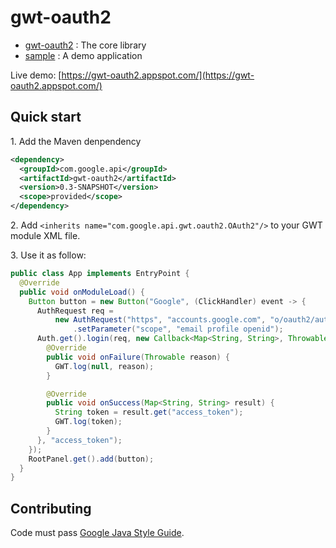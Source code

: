 gwt-oauth2
==========

* [gwt-oauth2](gwt-oauth2) : The core library
* [sample](sample) : A demo application

Live demo: [https://gwt-oauth2.appspot.com/](https://gwt-oauth2.appspot.com/)

Quick start
-------------

1\. Add the Maven denpendency
```xml
<dependency>
  <groupId>com.google.api</groupId>
  <artifactId>gwt-oauth2</artifactId>
  <version>0.3-SNAPSHOT</version>
  <scope>provided</scope>
</dependency>
```

2\. Add `<inherits name="com.google.api.gwt.oauth2.OAuth2"/>` to your GWT module XML file.

3\. Use it as follow:
```java
public class App implements EntryPoint {
  @Override
  public void onModuleLoad() {
    Button button = new Button("Google", (ClickHandler) event -> {
      AuthRequest req =
          new AuthRequest("https", "accounts.google.com", "o/oauth2/auth", "GOOGLE_CLIENT_ID")
              .setParameter("scope", "email profile openid");
      Auth.get().login(req, new Callback<Map<String, String>, Throwable>() {
        @Override
        public void onFailure(Throwable reason) {
          GWT.log(null, reason);
        }

        @Override
        public void onSuccess(Map<String, String> result) {
          String token = result.get("access_token");
          GWT.log(token);
        }
      }, "access_token");
    });
    RootPanel.get().add(button);
  }
}
```

Contributing
-------------

Code must pass [Google Java Style Guide](https://checkstyle.sourceforge.io/styleguides/google-java-style-20180523/javaguide.html).